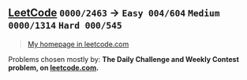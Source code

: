 <h2><a href="https://leetcode.com/problemset/all/">LeetCode</a>  <code>0000/2463</code> → <code>Easy 004/604</code> <code>Medium 0000/1314</code> <code>Hard 000/545</code></h2>
<blockquote>
<p><a href="https://leetcode.com/Jahjahh/">My homepage in leetcode.com</a></p>
</blockquote>
<p>Problems chosen mostly by:
<strong>The Daily Challenge and Weekly Contest problem, on <a href="https://www.leetcode.com">leetcode.com</a>.</strong></p>